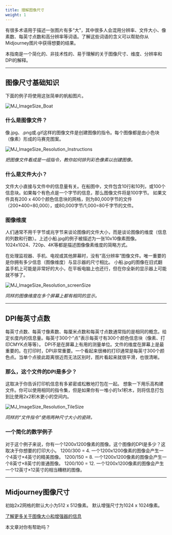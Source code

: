 ```yaml
---
title: 理解图像尺寸
weight: 1
---
```

有很多术语用于描述一张图片有多“大”，其中很多人会混用分辨率、文件大小、像素数、每英寸点数和高分辨率等词语。了解这些词语的含义可以帮助你从Midjourney图片中获得想要的结果。

本指南是一个简化的、非技术性的、易于理解的关于图像尺寸、维度、分辨率和DPI的解释。

___

## 图像尺寸基础知识

下面的例子将使用这张简单的帆船图片。

![MJ_ImageSize_Boat](https://cdn.document360.io/3040c2b6-fead-4744-a3a9-d56d621c6c7e/Images/Documentation/MJ_ImageSize_Boat.png)

### 什么是图像文件？

像.jpg、.png或.gif这样的图像文件是创建图像的指令。每个图像都是由小色块（像素）形成的马赛克图案。

![MJ_ImageSize_Resolution_Instructions](https://cdn.document360.io/3040c2b6-fead-4744-a3a9-d56d621c6c7e/Images/Documentation/MJ_ImageSize_Resolution_Instructions.png)

_把图像文件看成是一组指令，教你如何排列彩色像素以创建图像。_

### 什么是文件大小？

文件大小直接与文件中的信息量有关。在船图中，文件包含10行和10列，或100个信息块。如果每个有色点是一个字节的信息，那么图像文件将是100字节。
如果文件具有200 x 400个颜色信息块的网格，则为80,000字节的文件（200\*400=80,000），或80,000字节/1,000=80千字节的文件。

### 图像维度

人们通常不用千字节或兆字节来谈论图像的文件大小，而是谈论图像的维度（信息的列数和行数）。上述小船.jpg的例子被描述为一张10x10像素图像。
1024x1024、720p、4K等都是描述图像像素维度的简略方式。

在处理监视器、手机、电视或其他屏幕时，没有“高分辨率”图像文件。唯一重要的是你拥有多少信息（图像维度）与显示器的尺寸相比。
小船.jpg的图像在旧式翻盖手机上可能是非常好的大小，在平板电脑上也还行，但在你全新的显示器上可能就不够了。

![MJ_ImageSize_Resolution_screenSize](https://cdn.document360.io/3040c2b6-fead-4744-a3a9-d56d621c6c7e/Images/Documentation/MJ_ImageSize_Resolution_screenSize.png)

_同样的图像维度在多个屏幕上都有相同的显示。_

___

## DPI每英寸点数

每英寸点数、每英寸像素数、每厘米点数和每英寸点数通常指的是相同的概念。给定长度内的信息量。每英寸300个“点”表示每英寸有300个颜色信息块（像素、打印CMYK点等等）。
DPI不是在屏幕上有用的测量单位。文件的维度在屏幕上是最重要的。在打印时，DPI非常重要。一个看起来很棒的打印通常是每英寸300个颜色点。当单个点彼此距离很近而无法区别时，图片看起来就很平滑，也很清晰。

### 那么，这个文件的DPI是多少？

这取决于你告诉打印机信息有多紧密或松散地打包在一起。
想象一下用乐高构建文件。你可以使用相同的指令集，但是如果你有一堆小的1x1积木，则将信息打包到比使用2x2积木更小的空间内。

![MJ_ImageSize_Resolution_TileSize](https://cdn.document360.io/3040c2b6-fead-4744-a3a9-d56d621c6c7e/Images/Documentation/MJ_ImageSize_Resolution_TileSize.png)

_同样的“文件指令”使用两种尺寸大小的瓷砖。_

### 一个简化的数学例子

对于这个例子来说，你有一个1200x1200像素的图像。这个图像的DPI是多少？这取决于你想要的打印大小。
1200/300 = 4. 一个1200x1200像素的图像会产生一个4英寸×4英寸的精美图像。
1200/150 = 8. 一个1200x1200像素的图像会产生一个8英寸×8英寸的普通图像。
1200/100 = 12. 一个1200x1200像素的图像会产生一个12英寸×12英寸的相当糟糕的图像。

___

## Midjourney图像尺寸

初始2x2网格的默认大小为512 x 512像素。
默认增强尺寸为1024 x 1024像素。

[了解更多关于图像大小和增强器的信息](https://docs.midjourney.com/docs/upscalers)

本文章对你有帮助吗？